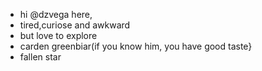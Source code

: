 - hi @dzvega here,
- tired,curiose and awkward
- but love to explore
- carden greenbiar(if you know him, you have good taste}
- fallen star
<!---
dzvega/dzvega is a ✨ special ✨ repository because its `README.md` (this file) appears on your GitHub profile.
You can click the Preview link to take a look at your changes.
--->
